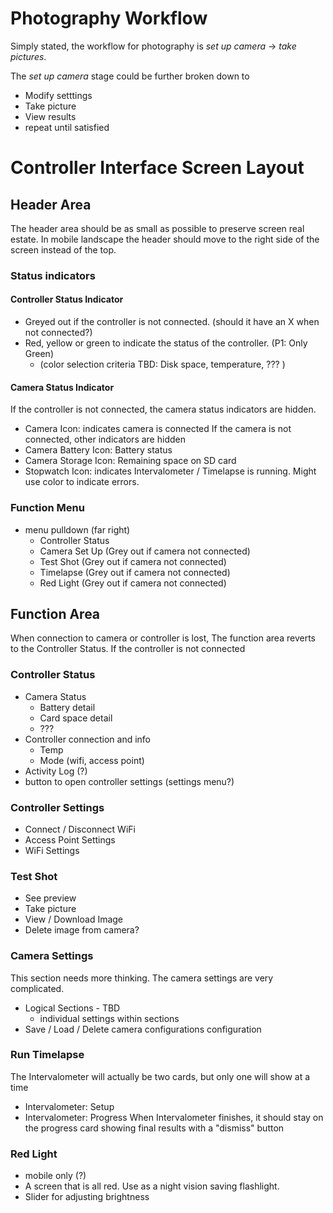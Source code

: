 # Photography Workflow

Simply stated, the workflow for photography is _set up camera_ -> _take pictures_.

The _set up camera_ stage could be further broken down to
* Modify setttings
* Take picture
* View results
* repeat until satisfied

# Controller Interface Screen Layout
## Header Area
The header area should be as small as possible to preserve screen real estate. In mobile landscape the 
header should move to the right side of the screen instead of the top.

### Status indicators
#### Controller Status Indicator 
* Greyed out if the controller is not connected. (should it have an X when not connected?)
* Red, yellow or green to indicate the status of the controller. (P1: Only Green)
  * (color selection criteria TBD: Disk space, temperature, ??? )
#### Camera Status Indicator
If the controller is not connected, the camera status indicators are hidden.
  * Camera Icon: indicates camera is connected
If the camera is not connected, other indicators are hidden
  * Camera Battery Icon: Battery status
  * Camera Storage Icon: Remaining space on SD card
  * Stopwatch Icon: indicates Intervalometer / Timelapse is running. Might use color to indicate errors.

### Function Menu
* menu pulldown (far right)
  * Controller Status
  * Camera Set Up (Grey out if camera not connected)
  * Test Shot (Grey out if camera not connected)
  * Timelapse (Grey out if camera not connected)
  * Red Light (Grey out if camera not connected)

## Function Area
When connection to camera or controller is lost, The function area reverts
to the Controller Status. If the controller is not connected

### Controller Status
* Camera Status
  * Battery detail
  * Card space detail
  * ???
* Controller connection and info
  * Temp
  * Mode (wifi, access point)
* Activity Log (?)
* button to open controller settings (settings menu?)

### Controller Settings
* Connect / Disconnect WiFi
* Access Point Settings
* WiFi Settings

### Test Shot
* See preview
* Take picture
* View / Download Image
* Delete image from camera?

### Camera Settings
This section needs more thinking. The camera settings are very complicated.
* Logical Sections - TBD
  * individual settings within sections
* Save / Load / Delete camera configurations configuration

### Run Timelapse
The Intervalometer will actually be two cards, but only one will show at a time
* Intervalometer: Setup
* Intervalometer: Progress
When Intervalometer finishes, it should stay on the progress card showing final results with a "dismiss" button

### Red Light
* mobile only (?)
* A screen that is all red. Use as a night vision saving flashlight.
* Slider for adjusting brightness